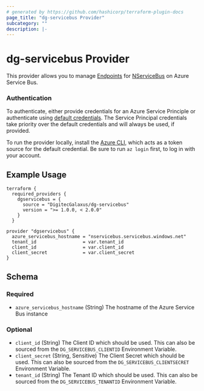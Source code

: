 ```yaml
---
# generated by https://github.com/hashicorp/terraform-plugin-docs
page_title: "dg-servicebus Provider"
subcategory: ""
description: |-
---
```


# dg-servicebus Provider

This provider allows you to manage [Endpoints](https://docs.particular.net/nservicebus/endpoints/) for [NServiceBus](https://docs.particular.net/nservicebus/) on Azure Service Bus.

### Authentication

To authenticate, either provide credentials for an Azure Service Principle or authenticate using [default credentials](https://learn.microsoft.com/en-us/python/api/azure-identity/azure.identity.defaultazurecredential?view=azure-python).
The Service Principal credentials take priority over the default credentials and will always be used, if provided.

To run the provider locally, install the [Azure CLI](https://learn.microsoft.com/en-us/cli/azure/install-azure-cli), which acts as a token source for the default credential. Be sure to run `az login` first, to log in with your account.

## Example Usage

```
terraform {
  required_providers {
    dgservicebus = {
      source = "DigitecGalaxus/dg-servicebus"
      version = ">= 1.0.0, < 2.0.0"
    }
  }

provider "dgservicebus" {
  azure_servicebus_hostname = "nservicebus.servicebus.windows.net"
  tenant_id                 = var.tenant_id
  client_id                 = var.client_id
  client_secret             = var.client_secret
}
```

<!-- schema generated by tfplugindocs -->

## Schema

### Required

- `azure_servicebus_hostname` (String) The hostname of the Azure Service Bus instance

### Optional

- `client_id` (String) The Client ID which should be used. This can also be sourced from the `DG_SERVICEBUS_CLIENTID` Environment Variable.
- `client_secret` (String, Sensitive) The Client Secret which should be used. This can also be sourced from the `DG_SERVICEBUS_CLIENTSECRET` Environment Variable.
- `tenant_id` (String) The Tenant ID which should be used. This can also be sourced from the `DG_SERVICEBUS_TENANTID` Environment Variable.
